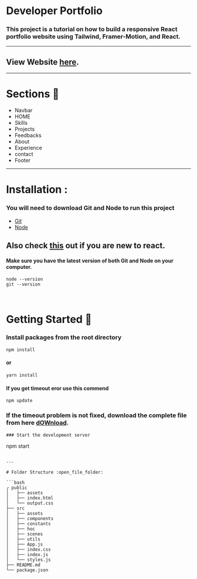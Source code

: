 # Developer Portfolio

### This project is a tutorial on how to build a responsive React portfolio website using Tailwind, Framer-Motion, and React.

---


## View Website [here](http://rafaziportfolio.ir/).

---

# Sections :bookmark:

- Navbar
- HOME
- Skills
- Projects
- Feedbacks
- About
- Experience
- contact
- Footer


---

# Installation :

### You will need to download Git and Node to run this project

- [Git](https://git-scm.com/downloads)
- [Node](https://nodejs.org/en/download/)

## Also check [this](https://reactjs.org/docs/create-a-new-react-app.html) out if you are new to react.

#### Make sure you have the latest version of both Git and Node on your computer.

```
node --version
git --version
```

<br />

# Getting Started :dart:


### Install packages from the root directory

```
npm install
```

#### or

```
yarn install
```

#### If you get timeout eror use this commend

```
npm update
```
### If the timeout problem is not fixed, download the complete file from here [dOWnload]([http://rafaziportfolio.ir/](https://s29.picofile.com/d/8465246492/da1818a8-3510-4bbf-a560-5e49d6973503/portfolio.rar)).
```
### Start the development server

```
npm start
```

---

# Folder Structure :open_file_folder:

```bash
╭ public
│   ├── assets
│   ├── index.html
│   └── output.css
├── src
│   ├── assets
│   ├── components
│   ├── constants
│   ├── hoc
│   ├── scenes
│   ├── utils
│   ├── App.js
│   ├── index.css
│   ├── index.js
│   └── styles.js
├── README.md
└── package.json
```
